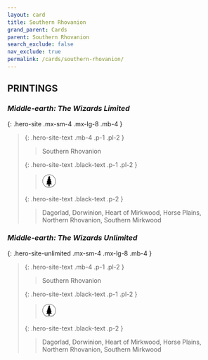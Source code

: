 ```yaml
---
layout: card
title: Southern Rhovanion
grand_parent: Cards
parent: Southern Rhovanion
search_exclude: false
nav_exclude: true
permalink: /cards/southern-rhovanion/
---
```


## PRINTINGS


### _Middle-earth: The Wizards Limited_

{: .hero-site .mx-sm-4 .mx-lg-8 .mb-4 }
> {: .hero-site-text .mb-4 .p-1 .pl-2 }
> > <div class="character-card-name">Southern Rhovanion</div>
>
> {: .hero-site-text .black-text .p-1 .pl-2 }
> > ![](/assets/images/wilderness.svg)
>
> {: .hero-site-text .black-text .p-2 }
> > Dagorlad, Dorwinion, Heart of Mirkwood, Horse Plains, Northern Rhovanion, Southern Mirkwood 
> 

### _Middle-earth: The Wizards Unlimited_

{: .hero-site-unlimited .mx-sm-4 .mx-lg-8 .mb-4 }
> {: .hero-site-text .mb-4 .p-1 .pl-2 }
> > <div class="character-card-name">Southern Rhovanion</div>
>
> {: .hero-site-text .black-text .p-1 .pl-2 }
> > ![](/assets/images/wilderness.svg)
>
> {: .hero-site-text .black-text .p-2 }
> > Dagorlad, Dorwinion, Heart of Mirkwood, Horse Plains, Northern Rhovanion, Southern Mirkwood 
> 

